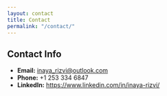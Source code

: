 ```yaml
---
layout: contact
title: Contact
permalink: "/contact/"
---
```


## Contact Info

- **Email:** <a href="inaya_rizvi@outlook.com">inaya_rizvi@outlook.com</a>
- **Phone:** +1 253 334 6847
- **LinkedIn:** https://www.linkedin.com/in/inaya-rizvi/